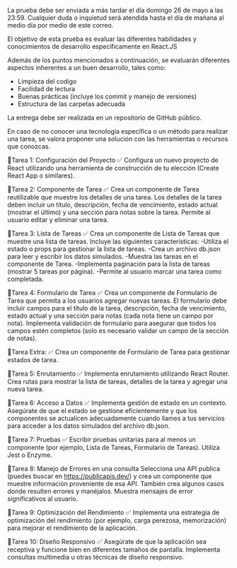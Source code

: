 La prueba debe ser enviada a más tardar el día domingo 26 de mayo a las 23:59. Cualquier duda o inquietud será atendida hasta el día de mañana al medio día por medio de este correo.

El objetivo de esta prueba es evaluar las diferentes habilidades y conocimientos de desarrollo específicamente en React.JS

Además de los puntos mencionados a continuación, se evaluarán diferentes aspectos inherentes a un buen desarrollo, tales como:

- Limpieza del codigo
- Facilidad de lectura
- Buenas prácticas (incluye los commit y manejo de versiones)
- Estructura de las carpetas adecuada

La entrega debe ser realizada en un repositorio de GitHub público.

En caso de no conocer una tecnología específica o un método para realizar una tarea, se valora proponer una solución con las herramientas o recursos que conozcas.

🌻Tarea 1: Configuración del Proyecto ✅
Configura un nuevo proyecto de React utilizando una herramienta de construcción de tu elección (Create React App o similares).

🌻Tarea 2: Componente de Tarea ✅
Crea un componente de Tarea reutilizable que muestre los detalles de una tarea. Los detalles de la tarea deben incluir un título, descripción, fecha de vencimiento, estado actual (mostrar el último) y una sección para notas sobre la tarea. Permite al usuario editar y eliminar una tarea.

🌻Tarea 3: Lista de Tareas ✅
Crea un componente de Lista de Tareas que muestre una lista de tareas. Incluye las siguientes características:
-Utiliza el estado o props para gestionar la lista de tareas.
-Crea un archivo db.json para leer y escribir los datos simulados.
-Muestra las tareas en el componente de Tarea.
-Implementa paginación para la lista de tareas (mostrar 5 tareas por página).
-Permite al usuario marcar una tarea como completada.

🌻Tarea 4: Formulario de Tarea ✅
Crea un componente de Formulario de Tarea que permita a los usuarios agregar nuevas tareas. El formulario debe incluir campos para el título de la tarea, descripción, fecha de vencimiento, estado actual y una sección para notas (cada nota tiene un campo por nota). Implementa validación de formulario para asegurar que todos los campos estén completos (solo es necesario validar un campo de la sección de notas).

🌻Tarea Extra: ✅
Crea un componente de Formulario de Tarea para gestionar estados de tarea.

🌻Tarea 5: Enrutamiento ✅
Implementa enrutamiento utilizando React Router. Crea rutas para mostrar la lista de tareas, detalles de la tarea y agregar una nueva tarea.

🌻Tarea 6: Acceso a Datos ✅
Implementa gestión de estado en un contexto. Asegúrate de que el estado se gestione eficientemente y que los componentes se actualicen adecuadamente cuando llames a tus servicios para acceder a los datos simulados del archivo db.json.

🌻Tarea 7: Pruebas ✅
Escribir pruebas unitarias para al menos un componente (por ejemplo, Lista de Tareas, Formulario de Tareas). Utiliza Jest o Enzyme.

🌻Tarea 8: Manejo de Errores en una consulta
Selecciona una API publica (puedes buscar en https://publicapis.dev/) y crea un componente que muestre información proveniente de esa API. También crea algunos casos donde resulten errores y manéjalos. Muestra mensajes de error significativos al usuario.

🌻Tarea 9: Optimización del Rendimiento ✅
Implementa una estrategia de optimización del rendimiento (por ejemplo, carga perezosa, memorización) para mejorar el rendimiento de la aplicación.

🌻Tarea 10: Diseño Responsivo ✅
Asegúrate de que la aplicación sea receptiva y funcione bien en diferentes tamaños de pantalla. Implementa consultas multimedia u otras técnicas de diseño responsivo.
